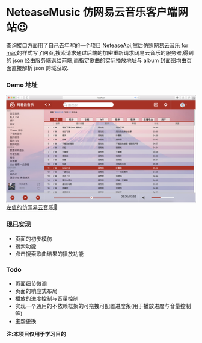 # NeteaseMusic 仿网易云音乐客户端网站😉

查询接口方面用了自己去年写的一个项目 [NeteaseApi](https://github.com/leftvalue/NeteaseApi),然后仿照[网易云音乐 for mac](http://music.163.com/#/download)的样式写了网页,搜索请求通过后端的加密重新请求网易云音乐的服务器,得到的 json 经由服务端返给前端,而指定歌曲的实际播放地址与 album 封面图均由页面直接解析 json 跨域获取.

### Demo 地址
![截图](/screenshot/demo.png)
[左值的仿网易云音乐🤩](http://www.leftvalue.top:8080/neteasemusic/dev/html/index.html)
### 现已实现
* 页面的初步模仿
* 搜索功能
* 点击搜索歌曲结果的播放功能

### Todo
* 页面细节微调
* 页面的响应式布局
* 播放的进度控制与音量控制
* 实现一个通用的不依赖框架的可拖拽可配置进度条(用于播放进度与音量控制等)
* 主题更换

**注:本项目仅用于学习目的**